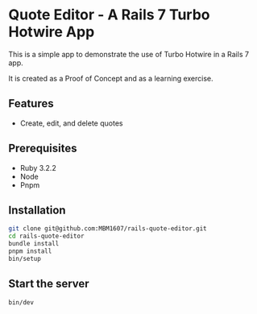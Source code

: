 # Quote Editor - A Rails 7 Turbo Hotwire App

This is a simple app to demonstrate the use
of Turbo Hotwire in a Rails 7 app.

It is created as a Proof of Concept and as a learning exercise.

## Features

- Create, edit, and delete quotes

## Prerequisites

- Ruby 3.2.2
- Node
- Pnpm

## Installation

```bash
git clone git@github.com:MBM1607/rails-quote-editor.git
cd rails-quote-editor
bundle install
pnpm install
bin/setup
```

## Start the server

```bash
bin/dev
```
